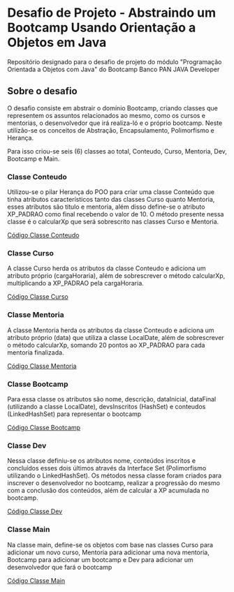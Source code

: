 # Desafio de Projeto - Abstraindo um Bootcamp Usando Orientação a Objetos em Java

Repositório designado para o desafio de projeto do módulo "Programação Orientada a Objetos com Java" do Bootcamp Banco PAN JAVA Developer

## Sobre o desafio

O desafio consiste em abstrair o domínio Bootcamp, criando classes que representem os assuntos relacionados ao mesmo, como os cursos e mentorias, o desenvolvedor que irá realiza-ló e o próprio bootcamp. Neste utilizão-se os conceitos de Abstração, Encapsulamento, Polimorfismo e Herança.

Para isso criou-se seis (6) classes ao total, Conteudo, Curso, Mentoria, Dev, Bootcamp e Main.

### Classe Conteudo

Utilizou-se o pilar Herança do POO para criar uma classe Conteúdo que tinha atributos característicos tanto das classes Curso quanto Mentoria, esses atributos são titulo e mentoria, além disso define-se o atributo XP_PADRAO como final recebendo o valor de 10. O método presente nessa classe é o calcularXp que será sobrescrito nas classes Curso e Mentoria.

[Código Classe Conteudo](https://github.com/matheushardman/desafio-dio-poo/blob/main/src/br/com/dio/desafio/dominio/Conteudo.java)

### Classe Curso

A classe Curso herda os atributos da classe Conteudo e adiciona um atributo próprio (cargaHoraria), além de sobrescrever o método calcularXp, multiplicando a XP_PADRAO pela cargaHoraria.

[Código Classe Curso](https://github.com/matheushardman/desafio-dio-poo/blob/main/src/br/com/dio/desafio/dominio/Curso.java)

### Classe Mentoria

A classe Mentoria herda os atributos da classe Conteudo e adiciona um atributo próprio (data) que utiliza a classe LocalDate, além de sobrescrever o método calcularXp, somando 20 pontos ao XP_PADRAO para cada mentoria finalizada.

[Código Classe Mentoria](https://github.com/matheushardman/desafio-dio-poo/blob/main/src/br/com/dio/desafio/dominio/Mentoria.java)

### Classe Bootcamp

Para essa classe os atributos são nome, descrição, dataInicial, dataFinal (utilizando a classe LocalDate), devsInscritos (HashSet) e conteudos (LinkedHashSet) para representar o bootcamp 

[Código Classe Bootcamp](https://github.com/matheushardman/desafio-dio-poo/blob/main/src/br/com/dio/desafio/dominio/Bootcamp.java)

### Classe Dev

Nessa classe definiu-se os atributos nome, conteúdos inscritos e concluídos esses dois últimos através da Interface Set (Polimorfismo utilizando o LinkedHashSet). Os métodos nessa classe foram criados para inscrever o desenvolvedor no bootcamp, realizar a progressão do mesmo com a conclusão dos conteúdos, além de calcular a XP acumulada no bootcamp.

[Código Classe Dev](https://github.com/matheushardman/desafio-dio-poo/blob/main/src/br/com/dio/desafio/dominio/Dev.java)

### Classe Main

Na classe main, define-se os objetos com base nas classes Curso para adicionar um novo curso, Mentoria para adicionar uma nova mentoria, Bootcamp para adicionar um bootcamp e Dev para adicionar um desenvolvedor que fará o bootcamp

[Código Classe Main](https://github.com/matheushardman/desafio-dio-poo/blob/main/src/Main.java)

